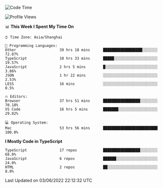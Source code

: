 <!--START_SECTION:waka-->
![Code Time](http://img.shields.io/badge/Code%20Time-2%2C045%20hrs%2027%20mins-blue)

![Profile Views](http://img.shields.io/badge/Profile%20Views-0-blue)

📊 **This Week I Spent My Time On** 

```text
⌚︎ Time Zone: Asia/Shanghai

💬 Programming Languages: 
Other                    39 hrs 18 mins      ██████████████████░░░░░░░   72.87% 
TypeScript               10 hrs 33 mins      █████░░░░░░░░░░░░░░░░░░░░   19.57% 
JavaScript               2 hrs 5 mins        █░░░░░░░░░░░░░░░░░░░░░░░░   3.86% 
JSON                     1 hr 22 mins        ░░░░░░░░░░░░░░░░░░░░░░░░░   2.53% 
LESS                     16 mins             ░░░░░░░░░░░░░░░░░░░░░░░░░   0.5%

🔥 Editors: 
Browser                  37 hrs 51 mins      █████████████████░░░░░░░░   70.18% 
VS Code                  16 hrs 5 mins       ███████░░░░░░░░░░░░░░░░░░   29.82%

💻 Operating System: 
Mac                      53 hrs 56 mins      █████████████████████████   100.0%

```

**I Mostly Code in TypeScript** 

```text
TypeScript               17 repos            █████████████████░░░░░░░░   68.0% 
JavaScript               6 repos             ██████░░░░░░░░░░░░░░░░░░░   24.0% 
HTML                     2 repos             ██░░░░░░░░░░░░░░░░░░░░░░░   8.0%

```



 Last Updated on 03/06/2022 22:12:32 UTC
<!--END_SECTION:waka-->
